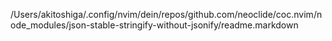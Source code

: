 /Users/akitoshiga/.config/nvim/dein/repos/github.com/neoclide/coc.nvim/node_modules/json-stable-stringify-without-jsonify/readme.markdown